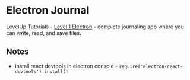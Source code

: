 # Electron Journal

LevelUp Tutorials - [Level 1 Electron](https://www.leveluptutorials.com/tutorials/level-1-electron/) - complete journaling app where you can write, read, and save files.

## Notes

- install react devtools in electron console - ``require('electron-react-devtools').install()``